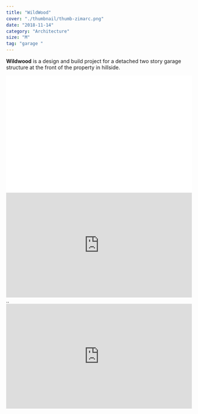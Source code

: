 ```yaml
---
title: "WildWood"
cover: "./thumbnail/thumb-zimarc.png"
date: "2018-11-14"
category: "Architecture"
size: "M"
tag: "garage "
---
```

**Wildwood** is a design and build project for a detached two story garage structure  at the front of the property in hillside.



<img id="logo1" src="./svg/wildwoodIso.svg" >



<div style="padding:56.25% 0 0 0;position:relative;"><iframe src="https://player.vimeo.com/video/301973591?title=0&byline=0&portrait=0" style="position:absolute;top:0;left:0;width:100%;height:100%;" frameborder="0" webkitallowfullscreen mozallowfullscreen allowfullscreen></iframe></div><script src="https://player.vimeo.com/api/player.js"></script>..


 <div style="padding:56.25% 0 0 0;position:relative;"><iframe id= "myf" src="https://images.ctfassets.net/mgd90li3yfeu/20Xer8hqQUsoIAYK0gaSIW/a0e6974e4cf3bfda68c96ec42bf08e18/wildwood-zimarc.svg" style="position:absolute;top:0;left:0;width:100%;height:100%;" frameborder="0" ></iframe></div>






